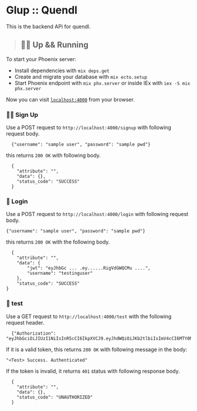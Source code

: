 # Glup :: Quendl
This is the backend APi for quendl.

> ## 🙇‍♂️ Up && Running
To start your Phoenix server:

  * Install dependencies with `mix deps.get`
  * Create and migrate your database with `mix ecto.setup`
  * Start Phoenix endpoint with `mix phx.server` or inside IEx with `iex -S mix phx.server`

Now you can visit [`localhost:4000`](http://localhost:4000) from your browser.

### 👨‍🎓 Sign Up

Use a POST request to `http://localhost:4000/signup` with following request body.
```
  {"username": "sample user", "password": "sample pwd"}
```

this returns `200 OK` with following body.
```
  {
    "attribute": "",
    "data": {},
    "status_code": "SUCCESS"
  }
```

### 🧙 Login

Use a POST request to `http://localhost:4000/login` with following request body.
```
{"username": "sample user", "password": "sample pwd"}
```
this returns `200 OK`  with the following body.

```
  {
    "attribute": "",
    "data": {
        "jwt": "eyJhbGc ... .ey......RigVdGWQCMu ....",
        "username": "testinguser"
    },
    "status_code": "SUCCESS"
}
```

### 🧤 test

Use a GET request to `http://localhost:4000/test` with the following request header. 
```
  {"Authorization": "eyJhbGciOiJIUzI1NiIsInR5cCI6IkpXVCJ9.eyJhdWQiOiJKb2tlbiIsImV4cCI6MTY0NzM5ODgwMSwiaWF0IjoxNjQ3Mzk1MjAxLCJpc3MiOiJKb2tlbiIsImp0aSI6IjJyZWJpZDg0ZDU0NzZsMzA2NDAwMDBwNCIsIm5iZiI6MTY0NzM5NTIwMSwidXNlcm5hbWUiOiJoYXNpdGhhIn0.RigVdGWQCMuhh9moEG9PYcH4C0thJe7m7SLnyrOZUeg"}
```
If it is a valid token, this returns `200 OK` with following message in the body: 
```
"<Test> Success. Authenticated"
```
If the token is invalid, it returns `401` status with following response body.

```
  {
    "attribute": "",
    "data": {},
    "status_code": "UNAUTHORIZED"
  }
```